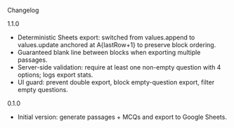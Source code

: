 Changelog

1.1.0
- Deterministic Sheets export: switched from values.append to values.update anchored at A{lastRow+1} to preserve block ordering.
- Guaranteed blank line between blocks when exporting multiple passages.
- Server-side validation: require at least one non-empty question with 4 options; logs export stats.
- UI guard: prevent double export, block empty-question export, filter empty questions.

0.1.0
- Initial version: generate passages + MCQs and export to Google Sheets.


